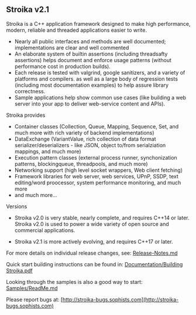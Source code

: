 ﻿Stroika v2.1
----------

Stroika is a C++ application framework designed to make high performance,
modern, reliable and threaded applications easier to write.

  *  Nearly all public interfaces and methods are well documented; implementations are clear and well commented
  *  An elaborate system of builtin assertions (including threadsafty assertions) helps document and enforce usage patterns (without performance cost in production builds).
  *  Each release is tested with valgrind, google sanitizers, and a variety of platforms and compilers. as well as a large body of regression tests (including most documentation examples) to help assure library correctness.
  *  Sample applications help show common use cases (like building a web server into your app to deliver web-service content and APIs). 
  
Stroika provides
  *  Container classes (Collection, Queue, Mapping, Sequence, Set, and much more with rich variety of backend implementations)
  *  DataExchange (VariantValue, rich collection of data format serializer/deserializers - like JSON, object to/from serialziation mappings, and much more)
  *  Execution pattern classes (external process runner, synchonization patterns, blockingqueue, threadpools, and much more)
  *  Networking support (high level socket wrappers, Web client fetching)
  *  Framework libraries for web server, web services, UPnP, SSDP, text editing/word proocessor, system performance monitoring, and much more
  *  and much more...


Versions
  *  Stroika v2.0 is very stable, nearly complete, and requires C++14 or later. Stroika v2.0 is used to power a wide variety of open source and commercial applications.

  *  Stroika v2.1 is more actively evolving, and requires C++17 or later.

For more details on individual release changes, see:
	[Release-Notes.md](Release-Notes.md)

Quick start building instructions can be found in:
	[Documentation/Building Stroika.pdf](Documentation/Building%20Stroika.pdf)

Looking through the samples is also a good way to start:
	[Samples/ReadMe.md](Samples/ReadMe.md)

Please report bugs at:
	[http://stroika-bugs.sophists.com](http://stroika-bugs.sophists.com)
